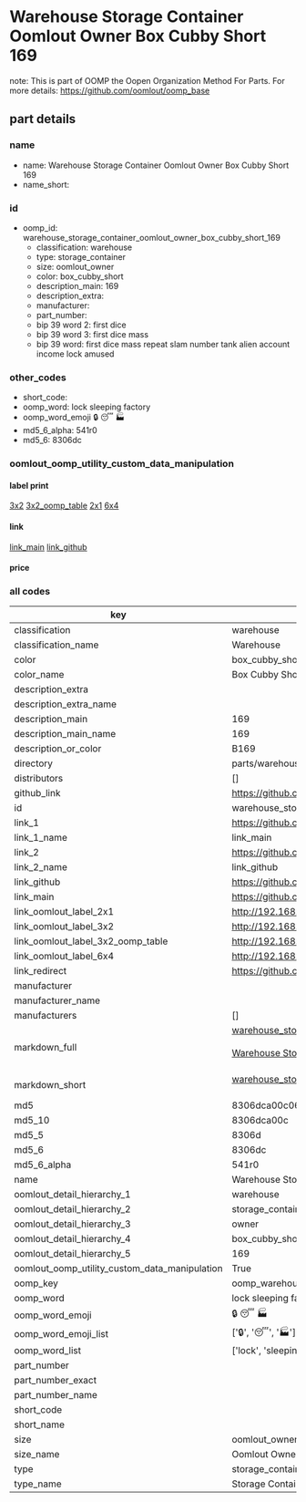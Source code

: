 # Warehouse Storage Container Oomlout Owner Box Cubby Short 169  

note: This is part of OOMP the Oopen Organization Method For Parts. For more details: https://github.com/oomlout/oomp_base

##  part details
  







### name
* name: Warehouse Storage Container Oomlout Owner Box Cubby Short 169
* name_short: 
### id
* oomp_id: warehouse_storage_container_oomlout_owner_box_cubby_short_169
  * classification: warehouse
  * type: storage_container
  * size: oomlout_owner
  * color: box_cubby_short
  * description_main: 169
  * description_extra: 
  * manufacturer: 
  * part_number: 
  * bip 39 word 2: first dice
  * bip 39 word 3: first dice mass
  * bip 39 word: first dice mass repeat slam number tank alien account income lock amused

### other_codes
* short_code: 
* oomp_word: lock sleeping factory
* oomp_word_emoji :lock: :sleeping: :factory:
* md5_6_alpha: 541r0
* md5_6: 8306dc






### oomlout_oomp_utility_custom_data_manipulation
#### label print
[3x2](http://192.168.1.245:1112/?label=oomp%20541r0)
[3x2_oomp_table](http://192.168.1.108:1112/?label=oomp%20541r0)
[2x1](http://192.168.1.242:1112/?label=oomp%20541r0)
[6x4](http://192.168.1.55:1112/?label=oomp%20541r0)    

#### link

[link_main](https://github.com/oomlout/oomlout_oomp_version_1_messy/tree/main/parts/warehouse_storage_container_oomlout_owner_box_cubby_short_169) [link_github](https://github.com/oomlout/oomlout_oomp_version_1_messy/tree/main/parts/warehouse_storage_container_oomlout_owner_box_cubby_short_169)                             

#### price







### all codes 
| key | value |  
| --- | --- |  
| classification | warehouse |  
| classification_name | Warehouse |  
| color | box_cubby_short |  
| color_name | Box Cubby Short |  
| description_extra |  |  
| description_extra_name |  |  
| description_main | 169 |  
| description_main_name | 169 |  
| description_or_color | B169 |  
| directory | parts/warehouse_storage_container_oomlout_owner_box_cubby_short_169 |  
| distributors | [] |  
| github_link | https://github.com/oomlout/oomlout_oomp_part_src/tree/main/parts/warehouse_storage_container_oomlout_owner_box_cubby_short_169 |  
| id | warehouse_storage_container_oomlout_owner_box_cubby_short_169 |  
| link_1 | https://github.com/oomlout/oomlout_oomp_version_1_messy/tree/main/parts/warehouse_storage_container_oomlout_owner_box_cubby_short_169 |  
| link_1_name | link_main |  
| link_2 | https://github.com/oomlout/oomlout_oomp_version_1_messy/tree/main/parts/warehouse_storage_container_oomlout_owner_box_cubby_short_169 |  
| link_2_name | link_github |  
| link_github | https://github.com/oomlout/oomlout_oomp_version_1_messy/tree/main/parts/warehouse_storage_container_oomlout_owner_box_cubby_short_169 |  
| link_main | https://github.com/oomlout/oomlout_oomp_version_1_messy/tree/main/parts/warehouse_storage_container_oomlout_owner_box_cubby_short_169 |  
| link_oomlout_label_2x1 | http://192.168.1.242:1112/?label=oomp%20541r0 |  
| link_oomlout_label_3x2 | http://192.168.1.245:1112/?label=oomp%20541r0 |  
| link_oomlout_label_3x2_oomp_table | http://192.168.1.108:1112/?label=oomp%20541r0 |  
| link_oomlout_label_6x4 | http://192.168.1.55:1112/?label=oomp%20541r0 |  
| link_redirect | https://github.com/oomlout/oomlout_oomp_version_1_messy/tree/main/parts/warehouse_storage_container_oomlout_owner_box_cubby_short_169 |  
| manufacturer |  |  
| manufacturer_name |  |  
| manufacturers | [] |  
| markdown_full | [warehouse_storage_container_oomlout_owner_box_cubby_short_169](none)<br>[](none)<br>[Warehouse Storage Container Oomlout Owner Box Cubby Short 169](none)<br><br> |  
| markdown_short | [warehouse_storage_container_oomlout_owner_box_cubby_short_169](none)<br><br> |  
| md5 | 8306dca00c065bb65de58b6b110f5abb |  
| md5_10 | 8306dca00c |  
| md5_5 | 8306d |  
| md5_6 | 8306dc |  
| md5_6_alpha | 541r0 |  
| name | Warehouse Storage Container Oomlout Owner Box Cubby Short 169 |  
| oomlout_detail_hierarchy_1 | warehouse |  
| oomlout_detail_hierarchy_2 | storage_container |  
| oomlout_detail_hierarchy_3 | owner |  
| oomlout_detail_hierarchy_4 | box_cubby_short |  
| oomlout_detail_hierarchy_5 | 169 |  
| oomlout_oomp_utility_custom_data_manipulation | True |  
| oomp_key | oomp_warehouse_storage_container_oomlout_owner_box_cubby_short_169 |  
| oomp_word | lock sleeping factory |  
| oomp_word_emoji | :lock: :sleeping: :factory: |  
| oomp_word_emoji_list | [':lock:', ':sleeping:', ':factory:'] |  
| oomp_word_list | ['lock', 'sleeping', 'factory'] |  
| part_number |  |  
| part_number_exact |  |  
| part_number_name |  |  
| short_code |  |  
| short_name |  |  
| size | oomlout_owner |  
| size_name | Oomlout Owner |  
| type | storage_container |  
| type_name | Storage Container |  

